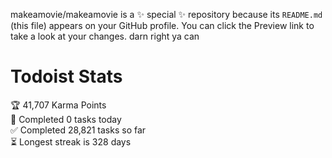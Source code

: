 makeamovie/makeamovie is a ✨ special ✨ repository because its `README.md` (this file) appears on your GitHub profile.
You can click the Preview link to take a look at your changes. darn right ya can

# Todoist Stats

<!-- TODO-IST:START -->
🏆  41,707 Karma Points           
🌸  Completed 0 tasks today           
✅  Completed 28,821 tasks so far           
⏳  Longest streak is 328 days
<!-- TODO-IST:END -->
